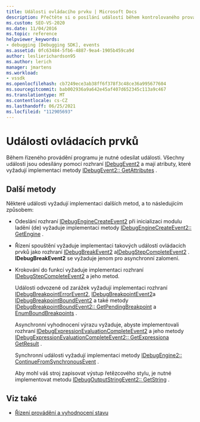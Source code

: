 ```yaml
---
title: Události ovládacího prvku | Microsoft Docs
description: Přečtěte si o posílání událostí během kontrolovaného provádění programu pomocí rozhraní IDebugEvent2.
ms.custom: SEO-VS-2020
ms.date: 11/04/2016
ms.topic: reference
helpviewer_keywords:
- debugging [Debugging SDK], events
ms.assetid: 0fc63484-5fb6-4887-9ea4-1905b459ca9d
author: leslierichardson95
ms.author: lerich
manager: jmartens
ms.workload:
- vssdk
ms.openlocfilehash: cb7249ece3ab38ff6f378f3c48ce36a995677604
ms.sourcegitcommit: bab002936a9a642e45af407d652345c113a9c467
ms.translationtype: MT
ms.contentlocale: cs-CZ
ms.lasthandoff: 06/25/2021
ms.locfileid: "112905693"
---
```

# <a name="control-events"></a>Události ovládacích prvků
Během řízeného provádění programu je nutné odesílat události. Všechny události jsou odesílány pomocí rozhraní [IDebugEvent2](../../extensibility/debugger/reference/idebugevent2.md) a mají atributy, které vyžadují implementaci metody [IDebugEvent2:: GetAttributes](../../extensibility/debugger/reference/idebugevent2-getattributes.md) .

## <a name="additional-methods"></a>Další metody
 Některé události vyžadují implementaci dalších metod, a to následujícím způsobem:

- Odeslání rozhraní [IDebugEngineCreateEvent2](../../extensibility/debugger/reference/idebugenginecreateevent2.md) při inicializaci modulu ladění (de) vyžaduje implementaci metody [IDebugEngineCreateEvent2:: GetEngine](../../extensibility/debugger/reference/idebugenginecreateevent2-getengine.md) .

- Řízení spouštění vyžaduje implementaci takových událostí ovládacích prvků jako rozhraní [IDebugBreakEvent2](../../extensibility/debugger/reference/idebugbreakevent2.md) a[IDebugStepCompleteEvent2](../../extensibility/debugger/reference/idebugstepcompleteevent2.md) . **IDebugBreakEvent2** se vyžaduje jenom pro asynchronní zalomení.

- Krokování do funkcí vyžaduje implementaci rozhraní [IDebugStepCompleteEvent2](../../extensibility/debugger/reference/idebugstepcompleteevent2.md) a jeho metod.

  Události odvozené od zarážek vyžadují implementaci rozhraní [IDebugBreakpointErrorEvent2](../../extensibility/debugger/reference/idebugbreakpointerrorevent2.md), [IDebugBreakpointEvent2](../../extensibility/debugger/reference/idebugbreakpointevent2.md)a [IDebugBreakpointBoundEvent2](../../extensibility/debugger/reference/idebugbreakpointboundevent2.md) a také metody [IDebugBreakpointBoundEvent2:: GetPendingBreakpoint](../../extensibility/debugger/reference/idebugbreakpointboundevent2-getpendingbreakpoint.md) a [EnumBoundBreakpoints](../../extensibility/debugger/reference/idebugbreakpointboundevent2-enumboundbreakpoints.md) .

  Asynchronní vyhodnocení výrazu vyžaduje, abyste implementovali rozhraní [IDebugExpressionEvaluationCompleteEvent2](../../extensibility/debugger/reference/idebugexpressionevaluationcompleteevent2.md) a jeho metody [IDebugExpressionEvaluationCompleteEvent2:: GetExpression](../../extensibility/debugger/reference/idebugexpressionevaluationcompleteevent2-getexpression.md)[a GetResult](../../extensibility/debugger/reference/idebugexpressionevaluationcompleteevent2-getresult.md) .

  Synchronní události vyžadují implementaci metody [IDebugEngine2:: ContinueFromSynchronousEvent](../../extensibility/debugger/reference/idebugengine2-continuefromsynchronousevent.md) .

  Aby mohl váš stroj zapisovat výstup řetězcového stylu, je nutné implementovat metodu [IDebugOutputStringEvent2:: GetString](../../extensibility/debugger/reference/idebugoutputstringevent2-getstring.md) .

## <a name="see-also"></a>Viz také
- [Řízení provádění a vyhodnocení stavu](../../extensibility/debugger/execution-control-and-state-evaluation.md)
